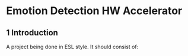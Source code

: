 # Emotion Detection HW Accelerator 

## 1 Introduction
A project being done in ESL style. It should consist of:
